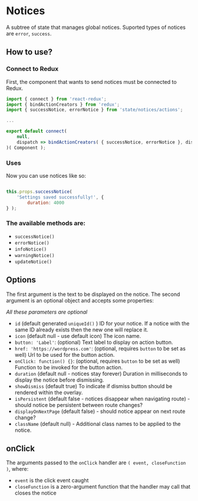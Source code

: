 Notices
===========

A subtree of state that manages global notices.
Suported types of notices are `error`, `success`.

## How to use?

### Connect to Redux
First, the component that wants to send notices must be connected to Redux.

```javascript
import { connect } from 'react-redux';
import { bindActionCreators } from 'redux';
import { successNotice, errorNotice } from 'state/notices/actions';

...

export default connect(
	null,
	dispatch => bindActionCreators( { successNotice, errorNotice }, dispatch )
)( Component );
```

### Uses

Now you can use notices like so:

```javascript

this.props.successNotice(
    'Settings saved successfully!', {
    	duration: 4000
} );

```


### The available methods are:

* `successNotice()`
* `errorNotice()`
* `infoNotice()`
* `warningNotice()`
* `updateNotice()`

## Options

The first argument is the text to be displayed on the notice. The second argument is an optional object and accepts some properties:

*All these parameters are optional*

* `id` (default generated `uniqueId()` ) ID for your notice. If a notice with the same ID already exists then the new one will replace it.
* `icon` (default null - use default icon) The icon name.
* `button: 'Label'`: (optional) Text label to display on action button.
* `href: 'https://wordpress.com'`: (optional, requires `button` to be set as well) Url to be used for the button action.
* `onClick: function() {}`: (optional, requires `button` to be set as well) Function to be invoked for the button action.
* `duration` (default null - notices stay forever) Duration in milliseconds to display the notice before dismissing.
* `showDismiss` (default true) To indicate if dismiss button should be rendered within the overlay.
* `isPersistent` (default false - notices disappear when navigating route) - should notice be persistent between route changes?
* `displayOnNextPage` (default false) - should notice appear on next route change?
* `className` (default null) - Additional class names to be applied to the notice.

## onClick

The arguments passed to the `onClick` handler are `( event, closeFunction )`, where:

* `event` is the click event caught
* `closeFunction` is a zero-argument function that the handler may call that closes the notice
